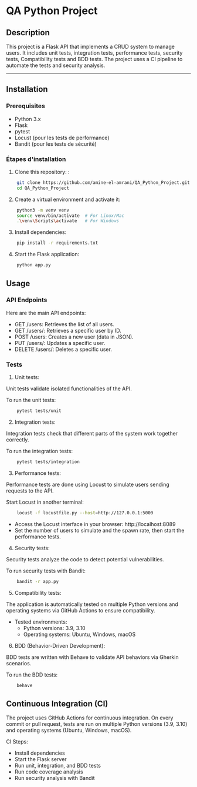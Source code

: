 # QA Python Project

## Description
This project is a Flask API that implements a CRUD system to manage users. It includes unit tests, integration tests, performance tests, security tests, Compatibility tests and BDD tests. The project uses a CI pipeline to automate the tests and security analysis.

---

## Installation

### Prerequisites
- Python 3.x
- Flask
- pytest
- Locust (pour les tests de performance)
- Bandit (pour les tests de sécurité)

### Étapes d'installation

1. Clone this repository: :
```bash
    git clone https://github.com/amine-el-amrani/QA_Python_Project.git
    cd QA_Python_Project
```

2. Create a virtual environment and activate it:
```bash
    python3 -m venv venv
    source venv/bin/activate  # For Linux/Mac
    .\venv\Scripts\activate   # For Windows
```

3. Install dependencies:
```bash
    pip install -r requirements.txt
```

4. Start the Flask application:
```bash
    python app.py
```

## Usage

### API Endpoints

Here are the main API endpoints:

- GET /users: Retrieves the list of all users.
- GET /users/<id>: Retrieves a specific user by ID.
- POST /users: Creates a new user (data in JSON).
- PUT /users/<id>: Updates a specific user.
- DELETE /users/<id>: Deletes a specific user.

### Tests

1. Unit tests:

Unit tests validate isolated functionalities of the API.

To run the unit tests:
```bash
    pytest tests/unit
```

2. Integration tests:

Integration tests check that different parts of the system work together correctly.

To run the integration tests:
```bash
    pytest tests/integration
```

3. Performance tests:

Performance tests are done using Locust to simulate users sending requests to the API.

Start Locust in another terminal:
```bash
    locust -f locustfile.py --host=http://127.0.0.1:5000
```
- Access the Locust interface in your browser: http://localhost:8089
- Set the number of users to simulate and the spawn rate, then start the performance tests.

4. Security tests:

Security tests analyze the code to detect potential vulnerabilities.

To run security tests with Bandit:
```bash
    bandit -r app.py
```

5. Compatibility tests:

The application is automatically tested on multiple Python versions and operating systems via GitHub Actions to ensure compatibility.

- Tested environments:
    - Python versions: 3.9, 3.10
    - Operating systems: Ubuntu, Windows, macOS

6. BDD (Behavior-Driven Development):

BDD tests are written with Behave to validate API behaviors via Gherkin scenarios.

To run the BDD tests:
```bash
    behave
```

## Continuous Integration (CI)
The project uses GitHub Actions for continuous integration. On every commit or pull request, tests are run on multiple Python versions (3.9, 3.10) and operating systems (Ubuntu, Windows, macOS).

CI Steps:
- Install dependencies
- Start the Flask server
- Run unit, integration, and BDD tests
- Run code coverage analysis
- Run security analysis with Bandit